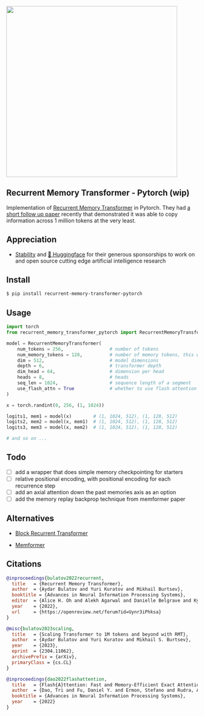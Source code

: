<img src="./rmt.png" width="450px"></img>

## Recurrent Memory Transformer - Pytorch (wip)

Implementation of <a href="https://arxiv.org/abs/2207.06881">Recurrent Memory Transformer</a> in Pytorch. They had <a href="https://arxiv.org/abs/2304.11062">a short follow up paper</a> recently that demonstrated it was able to copy information across 1 million tokens at the very least.

## Appreciation

- <a href="https://stability.ai/">Stability</a> and <a href="https://huggingface.co/">🤗 Huggingface</a> for their generous sponsorships to work on and open source cutting edge artificial intelligence research

## Install

```bash
$ pip install recurrent-memory-transformer-pytorch
```

## Usage

```python
import torch
from recurrent_memory_transformer_pytorch import RecurrentMemoryTransformer

model = RecurrentMemoryTransformer(
    num_tokens = 256,                 # number of tokens
    num_memory_tokens = 128,          # number of memory tokens, this will determine the bottleneck for information being passed to the future
    dim = 512,                        # model dimensions
    depth = 6,                        # transformer depth
    dim_head = 64,                    # dimension per head
    heads = 8,                        # heads
    seq_len = 1024,                   # sequence length of a segment
    use_flash_attn = True             # whether to use flash attention
)

x = torch.randint(0, 256, (1, 1024))

logits1, mem1 = model(x)        # (1, 1024, 512), (1, 128, 512)
logits2, mem2 = model(x, mem1)  # (1, 1024, 512), (1, 128, 512)
logits3, mem3 = model(x, mem2)  # (1, 1024, 512), (1, 128, 512)

# and so on ...

```

## Todo

- [ ] add a wrapper that does simple memory checkpointing for starters
- [ ] relative positional encoding, with positional encoding for each recurrence step
- [ ] add an axial attention down the past memories axis as an option
- [ ] add the memory replay backprop technique from memformer paper

## Alternatives

- <a href="https://github.com/lucidrains/block-recurrent-transformer-pytorch">Block Recurrent Transformer</a>

- <a href="https://github.com/lucidrains/memformer">Memformer</a>

## Citations

```bibtex
@inproceedings{bulatov2022recurrent,
  title   = {Recurrent Memory Transformer},
  author  = {Aydar Bulatov and Yuri Kuratov and Mikhail Burtsev},
  booktitle = {Advances in Neural Information Processing Systems},
  editor  = {Alice H. Oh and Alekh Agarwal and Danielle Belgrave and Kyunghyun Cho},
  year    = {2022},
  url     = {https://openreview.net/forum?id=Uynr3iPhksa}
}
```

```bibtex
@misc{bulatov2023scaling,
  title   = {Scaling Transformer to 1M tokens and beyond with RMT}, 
  author  = {Aydar Bulatov and Yuri Kuratov and Mikhail S. Burtsev},
  year    = {2023},
  eprint  = {2304.11062},
  archivePrefix = {arXiv},
  primaryClass = {cs.CL}
}
```

```bibtex
@inproceedings{dao2022flashattention,
  title   = {Flash{A}ttention: Fast and Memory-Efficient Exact Attention with {IO}-Awareness},
  author  = {Dao, Tri and Fu, Daniel Y. and Ermon, Stefano and Rudra, Atri and R{\'e}, Christopher},
  booktitle = {Advances in Neural Information Processing Systems},
  year    = {2022}
}
```
